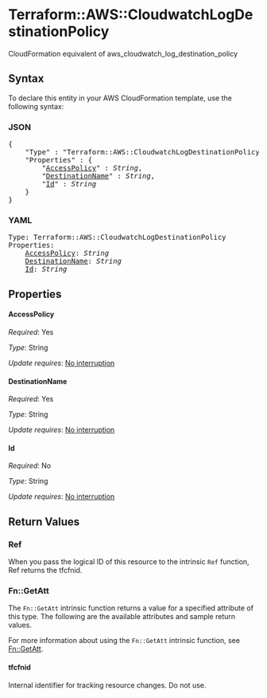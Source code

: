 # Terraform::AWS::CloudwatchLogDestinationPolicy

CloudFormation equivalent of aws_cloudwatch_log_destination_policy

## Syntax

To declare this entity in your AWS CloudFormation template, use the following syntax:

### JSON

<pre>
{
    "Type" : "Terraform::AWS::CloudwatchLogDestinationPolicy",
    "Properties" : {
        "<a href="#accesspolicy" title="AccessPolicy">AccessPolicy</a>" : <i>String</i>,
        "<a href="#destinationname" title="DestinationName">DestinationName</a>" : <i>String</i>,
        "<a href="#id" title="Id">Id</a>" : <i>String</i>
    }
}
</pre>

### YAML

<pre>
Type: Terraform::AWS::CloudwatchLogDestinationPolicy
Properties:
    <a href="#accesspolicy" title="AccessPolicy">AccessPolicy</a>: <i>String</i>
    <a href="#destinationname" title="DestinationName">DestinationName</a>: <i>String</i>
    <a href="#id" title="Id">Id</a>: <i>String</i>
</pre>

## Properties

#### AccessPolicy

_Required_: Yes

_Type_: String

_Update requires_: [No interruption](https://docs.aws.amazon.com/AWSCloudFormation/latest/UserGuide/using-cfn-updating-stacks-update-behaviors.html#update-no-interrupt)

#### DestinationName

_Required_: Yes

_Type_: String

_Update requires_: [No interruption](https://docs.aws.amazon.com/AWSCloudFormation/latest/UserGuide/using-cfn-updating-stacks-update-behaviors.html#update-no-interrupt)

#### Id

_Required_: No

_Type_: String

_Update requires_: [No interruption](https://docs.aws.amazon.com/AWSCloudFormation/latest/UserGuide/using-cfn-updating-stacks-update-behaviors.html#update-no-interrupt)

## Return Values

### Ref

When you pass the logical ID of this resource to the intrinsic `Ref` function, Ref returns the tfcfnid.

### Fn::GetAtt

The `Fn::GetAtt` intrinsic function returns a value for a specified attribute of this type. The following are the available attributes and sample return values.

For more information about using the `Fn::GetAtt` intrinsic function, see [Fn::GetAtt](https://docs.aws.amazon.com/AWSCloudFormation/latest/UserGuide/intrinsic-function-reference-getatt.html).

#### tfcfnid

Internal identifier for tracking resource changes. Do not use.

